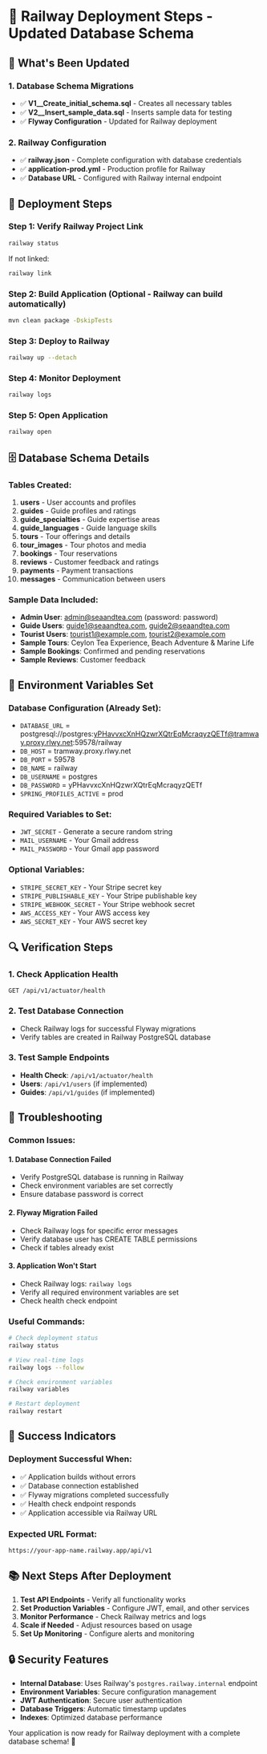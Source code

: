 # 🚂 Railway Deployment Steps - Updated Database Schema

## 🎯 **What's Been Updated**

### **1. Database Schema Migrations**
- ✅ **V1__Create_initial_schema.sql** - Creates all necessary tables
- ✅ **V2__Insert_sample_data.sql** - Inserts sample data for testing
- ✅ **Flyway Configuration** - Updated for Railway deployment

### **2. Railway Configuration**
- ✅ **railway.json** - Complete configuration with database credentials
- ✅ **application-prod.yml** - Production profile for Railway
- ✅ **Database URL** - Configured with Railway internal endpoint

## 🚀 **Deployment Steps**

### **Step 1: Verify Railway Project Link**
```bash
railway status
```

If not linked:
```bash
railway link
```

### **Step 2: Build Application (Optional - Railway can build automatically)**
```bash
mvn clean package -DskipTests
```

### **Step 3: Deploy to Railway**
```bash
railway up --detach
```

### **Step 4: Monitor Deployment**
```bash
railway logs
```

### **Step 5: Open Application**
```bash
railway open
```

## 🗄️ **Database Schema Details**

### **Tables Created:**
1. **users** - User accounts and profiles
2. **guides** - Guide profiles and ratings
3. **guide_specialties** - Guide expertise areas
4. **guide_languages** - Guide language skills
5. **tours** - Tour offerings and details
6. **tour_images** - Tour photos and media
7. **bookings** - Tour reservations
8. **reviews** - Customer feedback and ratings
9. **payments** - Payment transactions
10. **messages** - Communication between users

### **Sample Data Included:**
- **Admin User**: admin@seaandtea.com (password: password)
- **Guide Users**: guide1@seaandtea.com, guide2@seaandtea.com
- **Tourist Users**: tourist1@example.com, tourist2@example.com
- **Sample Tours**: Ceylon Tea Experience, Beach Adventure & Marine Life
- **Sample Bookings**: Confirmed and pending reservations
- **Sample Reviews**: Customer feedback

## 🔧 **Environment Variables Set**

### **Database Configuration (Already Set):**
- `DATABASE_URL` = postgresql://postgres:yPHavvxcXnHQzwrXQtrEqMcraqyzQETf@tramway.proxy.rlwy.net:59578/railway
- `DB_HOST` = tramway.proxy.rlwy.net
- `DB_PORT` = 59578
- `DB_NAME` = railway
- `DB_USERNAME` = postgres
- `DB_PASSWORD` = yPHavvxcXnHQzwrXQtrEqMcraqyzQETf
- `SPRING_PROFILES_ACTIVE` = prod

### **Required Variables to Set:**
- `JWT_SECRET` - Generate a secure random string
- `MAIL_USERNAME` - Your Gmail address
- `MAIL_PASSWORD` - Your Gmail app password

### **Optional Variables:**
- `STRIPE_SECRET_KEY` - Your Stripe secret key
- `STRIPE_PUBLISHABLE_KEY` - Your Stripe publishable key
- `STRIPE_WEBHOOK_SECRET` - Your Stripe webhook secret
- `AWS_ACCESS_KEY` - Your AWS access key
- `AWS_SECRET_KEY` - Your AWS secret key

## 🔍 **Verification Steps**

### **1. Check Application Health**
```
GET /api/v1/actuator/health
```

### **2. Test Database Connection**
- Check Railway logs for successful Flyway migrations
- Verify tables are created in Railway PostgreSQL database

### **3. Test Sample Endpoints**
- **Health Check**: `/api/v1/actuator/health`
- **Users**: `/api/v1/users` (if implemented)
- **Guides**: `/api/v1/guides` (if implemented)

## 🚨 **Troubleshooting**

### **Common Issues:**

#### **1. Database Connection Failed**
- Verify PostgreSQL database is running in Railway
- Check environment variables are set correctly
- Ensure database password is correct

#### **2. Flyway Migration Failed**
- Check Railway logs for specific error messages
- Verify database user has CREATE TABLE permissions
- Check if tables already exist

#### **3. Application Won't Start**
- Check Railway logs: `railway logs`
- Verify all required environment variables are set
- Check health check endpoint

### **Useful Commands:**
```bash
# Check deployment status
railway status

# View real-time logs
railway logs --follow

# Check environment variables
railway variables

# Restart deployment
railway restart
```

## 🎉 **Success Indicators**

### **Deployment Successful When:**
- ✅ Application builds without errors
- ✅ Database connection established
- ✅ Flyway migrations completed successfully
- ✅ Health check endpoint responds
- ✅ Application accessible via Railway URL

### **Expected URL Format:**
```
https://your-app-name.railway.app/api/v1
```

## 📚 **Next Steps After Deployment**

1. **Test API Endpoints** - Verify all functionality works
2. **Set Production Variables** - Configure JWT, email, and other services
3. **Monitor Performance** - Check Railway metrics and logs
4. **Scale if Needed** - Adjust resources based on usage
5. **Set Up Monitoring** - Configure alerts and monitoring

## 🔒 **Security Features**

- **Internal Database**: Uses Railway's `postgres.railway.internal` endpoint
- **Environment Variables**: Secure configuration management
- **JWT Authentication**: Secure user authentication
- **Database Triggers**: Automatic timestamp updates
- **Indexes**: Optimized database performance

Your application is now ready for Railway deployment with a complete database schema! 🚀
